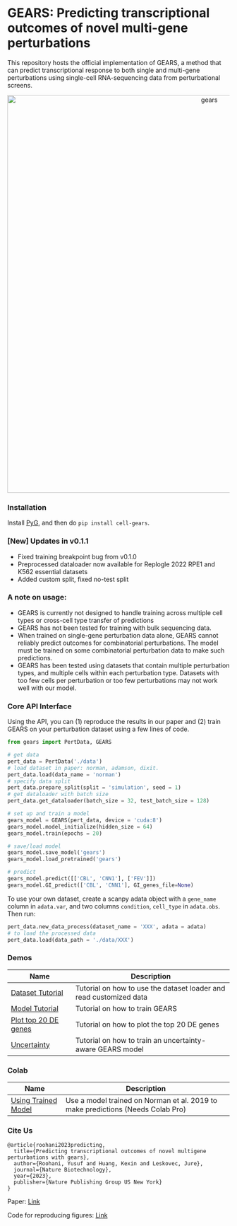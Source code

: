 # GEARS: Predicting transcriptional outcomes of novel multi-gene perturbations

This repository hosts the official implementation of GEARS, a method that can predict transcriptional response to both single and multi-gene perturbations using single-cell RNA-sequencing data from perturbational screens. 


<p align="center"><img src="https://github.com/snap-stanford/GEARS/blob/master/img/gears.png" alt="gears" width="900px" /></p>


### Installation 

Install [PyG](https://pytorch-geometric.readthedocs.io/en/latest/notes/installation.html), and then do `pip install cell-gears`.

### [New] Updates in v0.1.1

- Fixed training breakpoint bug from v0.1.0
- Preprocessed dataloader now available for Replogle 2022 RPE1 and K562 essential datasets
- Added custom split, fixed no-test split

### A note on usage:

- GEARS is currently not designed to handle training across multiple cell types or cross-cell type transfer of predictions
- GEARS has not been tested for training with bulk sequencing data.
- When trained on single-gene perturbation data alone, GEARS cannot reliably predict outcomes for combinatorial perturbations. The model must be trained on some combinatorial perturbation data to make such predictions.
- GEARS has been tested using datasets that contain multiple perturbation types, and multiple cells within each perturbation type. Datasets with too few cells per perturbation or too few perturbations may not work well with our model.

### Core API Interface

Using the API, you can (1) reproduce the results in our paper and (2) train GEARS on your perturbation dataset using a few lines of code.

```python
from gears import PertData, GEARS

# get data
pert_data = PertData('./data')
# load dataset in paper: norman, adamson, dixit.
pert_data.load(data_name = 'norman')
# specify data split
pert_data.prepare_split(split = 'simulation', seed = 1)
# get dataloader with batch size
pert_data.get_dataloader(batch_size = 32, test_batch_size = 128)

# set up and train a model
gears_model = GEARS(pert_data, device = 'cuda:8')
gears_model.model_initialize(hidden_size = 64)
gears_model.train(epochs = 20)

# save/load model
gears_model.save_model('gears')
gears_model.load_pretrained('gears')

# predict
gears_model.predict([['CBL', 'CNN1'], ['FEV']])
gears_model.GI_predict(['CBL', 'CNN1'], GI_genes_file=None)
```

To use your own dataset, create a scanpy adata object with a `gene_name` column in `adata.var`, and two columns `condition`, `cell_type` in `adata.obs`. Then run:

```python
pert_data.new_data_process(dataset_name = 'XXX', adata = adata)
# to load the processed data
pert_data.load(data_path = './data/XXX')
```

### Demos

| Name | Description |
|-----------------|-------------|
| [Dataset Tutorial](demo/data_tutorial.ipynb) | Tutorial on how to use the dataset loader and read customized data|
| [Model Tutorial](demo/model_tutorial.ipynb) | Tutorial on how to train GEARS |
| [Plot top 20 DE genes](demo/tutorial_plot_top20_DE.ipynb) | Tutorial on how to plot the top 20 DE genes|
| [Uncertainty](demo/tutorial_uncertainty.ipynb) | Tutorial on how to train an uncertainty-aware GEARS model |


### Colab

| Name | Description |
|-----------------|-------------|
| [Using Trained Model](https://colab.research.google.com/drive/11LlzGEUGoBk_Uj6DzlzizAeWse5_E9MK?usp=sharing) | Use a model trained on Norman et al. 2019 to make predictions (Needs Colab Pro)|



### Cite Us

```
@article{roohani2023predicting,
  title={Predicting transcriptional outcomes of novel multigene perturbations with gears},
  author={Roohani, Yusuf and Huang, Kexin and Leskovec, Jure},
  journal={Nature Biotechnology},
  year={2023},
  publisher={Nature Publishing Group US New York}
}
```
Paper: [Link](https://www.nature.com/articles/s41587-023-01905-6)

Code for reproducing figures: [Link](https://github.com/yhr91/gears_misc)
